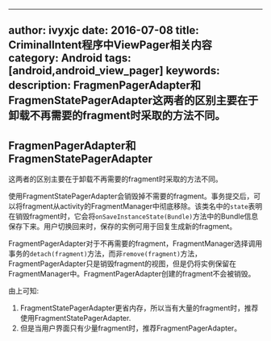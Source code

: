  ---
author: ivyxjc
date: 2016-07-08
title: CriminalIntent程序中ViewPager相关内容
category: Android
tags: [android,android_view_pager]
keywords:
description: FragmenPagerAdapter和FragmenStatePagerAdapter这两者的区别主要在于卸载不再需要的fragment时采取的方法不同。
---


## FragmenPagerAdapter和FragmenStatePagerAdapter

这两者的区别主要在于卸载不再需要的fragment时采取的方法不同。

使用FragmentStatePagerAdapter会销毁掉不需要的fragment。事务提交后，可以将fragment从activity的FragmentManager中彻底移除。该类名中的`state`表明在销毁fragment时，它会将`onSaveInstanceState(Bundle)`方法中的Bundle信息保存下来。用户切换回来时，保存的实例可用于回复生成新的fragment。


FragmentPagerAdapter对于不再需要的fragment，FragmentManager选择调用事务的`detach(fragment)`方法，而非`remove(fragment)`方法，FragmentPagerAdapter只是销毁fragment的视图，但是仍将实例保留在FragmentManager中。FragmentPagerAdapter创建的fragment不会被销毁。

由上可知:
1. FragmentStatePagerAdapter更省内存，所以当有大量的fragment时，推荐使用FragmentStatePagerAdapter.
2. 但是当用户界面只有少量fragment时，推荐FragmentPagerAdapter。
